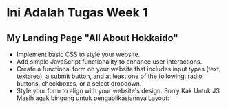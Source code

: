 # Ini Adalah Tugas Week 1

## My Landing Page "All About Hokkaido"  

- Implement basic CSS to style your website.
- Add simple JavaScript functionality to enhance user interactions.
- Create a functional form on your website that includes input types    (text, textarea), a submit button, and at least one of the following: radio buttons, checkboxes, or a select dropdown.
- Style your form to align with your website's design.
Sorry Kak Untuk JS Masih agak bingung untuk pengaplikasiannya 
Layout: 

